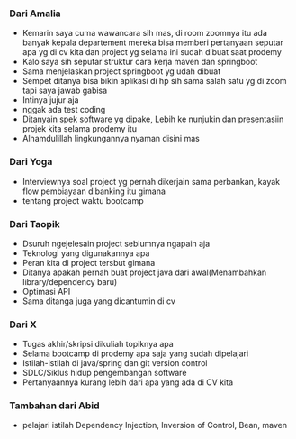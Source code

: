 
### Dari Amalia
- Kemarin saya cuma wawancara sih mas, di room zoomnya itu ada banyak kepala departement mereka bisa memberi pertanyaan seputar apa yg di cv kita dan project yg selama ini sudah dibuat saat prodemy
- Kalo saya sih seputar struktur cara kerja maven dan springboot
- Sama menjelaskan project springboot yg udah dibuat
- Sempet ditanya bisa bikin aplikasi di hp sih sama salah satu yg di zoom tapi saya jawab gabisa
- Intinya jujur aja
- nggak ada test coding
- Ditanyain spek software yg dipake, Lebih ke nunjukin dan presentasiin projek kita selama prodemy itu
- Alhamdulillah lingkungannya nyaman disini mas


### Dari Yoga
- Interviewnya soal project yg pernah dikerjain sama perbankan, kayak flow pembiayaan dibanking itu gimana
- tentang project waktu bootcamp


### Dari Taopik
- ⁠Dsuruh ngejelesain project seblumnya ngapain aja
- ⁠Teknologi yang digunakannya apa
- ⁠Peran kita di project tersbut gimana
- Ditanya apakah pernah buat project java dari awal(Menambahkan library/dependency baru) 
- Optimasi API
- Sama ditanga juga yang dicantumin di cv

### Dari X
- Tugas akhir/skripsi dikuliah topiknya apa
- Selama bootcamp di prodemy apa saja yang sudah dipelajari
- Istilah-istilah di java/spring dan git version control
- SDLC/Siklus hidup pengembangan software
- Pertanyaannya kurang lebih dari apa yang ada di CV kita

### Tambahan dari Abid
- pelajari istilah Dependency Injection, Inversion of Control, Bean, maven